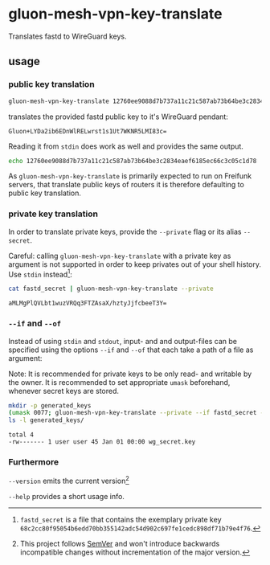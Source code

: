 # gluon-mesh-vpn-key-translate

Translates fastd to WireGuard keys.

## usage

### public key translation

```bash
gluon-mesh-vpn-key-translate 12760ee9088d7b737a11c21c587ab73b64be3c2834eaef6185ec66c3c05c1d78
```

translates the provided fastd public key to it's WireGuard pendant:

```console
Gluon+LYDa2ib6EDnWlRELwrst1s1Ut7WKNR5LMI83c=
```

Reading it from `stdin` does work as well and provides the same output.

```bash
echo 12760ee9088d7b737a11c21c587ab73b64be3c2834eaef6185ec66c3c05c1d78 | gluon-mesh-vpn-key-translate
```

As `gluon-mesh-vpn-key-translate` is primarily expected to run on Freifunk servers,
that translate public keys of routers it is therefore defaulting to public key translation.

### private key translation

In order to translate private keys, provide the `--private` flag or its alias `--secret`.

Careful: calling `gluon-mesh-vpn-key-translate` with a private key as argument is not supported in order to keep privates out of your shell history. Use `stdin` instead[^1]:

```bash
cat fastd_secret | gluon-mesh-vpn-key-translate --private
```

```console
aMLMgPlQVLbt1wuzVRQq3FTZAsaX/hztyJjfcbeeT3Y=
```

### `--if` and `--of`

Instead of using `stdin` and `stdout`, input- and and output-files can be specified using the options `--if` and `--of` that each take a path of a file as argument:

Note: It is recommended for private keys to be only read- and writable by the owner.
It is recommended to set appropriate `umask` beforehand, whenever secret keys are stored.

```bash
mkdir -p generated_keys
(umask 0077; gluon-mesh-vpn-key-translate --private --if fastd_secret --of generated_keys/wg_secret.key)
ls -l generated_keys/
```

```console
total 4
-rw------- 1 user user 45 Jan 01 00:00 wg_secret.key
```

### Furthermore

`--version` emits the current version[^2]

`--help` provides a short usage info.

[^1]: `fastd_secret` is a file that contains the exemplary private key `68c2cc80f95054b6edd70bb355142adc54d902c697fe1cedc898df71b79e4f76`.

[^2]: This project follows [SemVer](https://semver.org/) and won't introduce backwards incompatible changes without incrementation of the major version.
